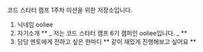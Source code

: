 코드 스타터 캠프 1주차 미션을 위한 저장소입니다.
1. 닉네임
ooliee
2. 자기소개
** _ 저는 코드 스타터 캠프 6기 캠퍼인 ooliee입니다. _ **
3. 담당 멘토에게 전하고 싶은 한마디
** 같이 재밌게 진행해보고 싶어요 **
